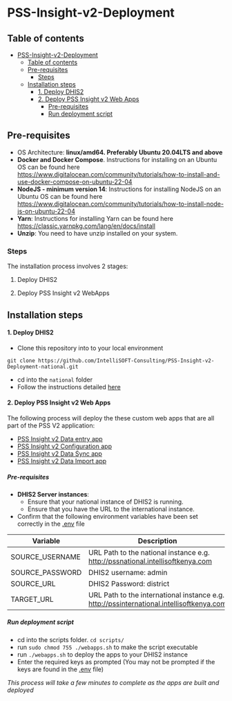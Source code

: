 # PSS-Insight-v2-Deployment

## Table of contents
<!-- TOC -->
* [PSS-Insight-v2-Deployment](#pss-insight-v2-deployment)
  * [Table of contents](#table-of-contents)
  * [Pre-requisites](#pre-requisites)
    * [Steps](#steps)
  * [Installation steps](#installation-steps)
    * [1. Deploy DHIS2](#1-deploy-dhis2)
    * [2. Deploy PSS Insight v2 Web Apps](#2-deploy-pss-insight-v2-web-apps)
      * [Pre-requisites](#pre-requisites-1)
      * [Run deployment script](#run-deployment-script)
<!-- TOC -->
## Pre-requisites

- OS Architecture: **linux/amd64. Preferably Ubuntu 20.04LTS and above**  
- **Docker and Docker Compose**. Instructions for installing on an Ubuntu OS can be found here https://www.digitalocean.com/community/tutorials/how-to-install-and-use-docker-compose-on-ubuntu-22-04
- **NodeJS - minimum version 14**: Instructions for installing NodeJS on an Ubuntu OS can be found here https://www.digitalocean.com/community/tutorials/how-to-install-node-js-on-ubuntu-22-04
- **Yarn**: Instructions for installing Yarn can be found here https://classic.yarnpkg.com/lang/en/docs/install
- **Unzip**: You need to have unzip installed on your system.

### Steps
The installation process involves 2 stages:

1. Deploy DHIS2

2. Deploy PSS Insight v2 WebApps
## Installation steps
#### 1. Deploy DHIS2

 - Clone this repository into to your local environment 

```git clone https://github.com/IntelliSOFT-Consulting/PSS-Insight-v2-Deployment-national.git```
 - cd into the `national` folder
 - Follow the instructions detailed [here](./national/README.md)

#### 2. Deploy PSS Insight v2 Web Apps

The following process will deploy the these custom web apps that are all part of the PSS V2 application:
- [PSS Insight v2 Data entry app](https://github.com/IntelliSOFT-Consulting/PSS-Insight-v2-Dataentry-Dhis2App)
- [PSS Insight v2 Configuration app](https://github.com/IntelliSOFT-Consulting/PSS-Insight-v2-National-Dhis2App)
- [PSS Insight v2 Data Sync app](https://github.com/IntelliSOFT-Consulting/PSS-Insight-v2-Indicator-Sync-Dhis2App)
- [PSS Insight v2 Data Import app](https://github.com/IntelliSOFT-Consulting/PSS-Insight-v2-Data-Import)

##### Pre-requisites

- **DHIS2 Server instances**: 
  - Ensure that your national instance of DHIS2 is running. 
  - Ensure that you have the URL to the international instance.
- Confirm that the following environment variables have been set correctly in the [.env](./.env) file

| Variable        | Description                                                                              |
|-----------------|------------------------------------------------------------------------------------------|
| SOURCE_USERNAME | URL Path to the national instance e.g.  http://pssnational.intellisoftkenya.com          |
| SOURCE_PASSWORD | DHIS2 username: admin                                                                    |
| SOURCE_URL      | DHIS2 Password: district                                                                 |
| TARGET_URL      | URL Path to the international instance e.g. http://pssinternational.intellisoftkenya.com |

##### Run deployment script
- cd into the scripts folder. `cd scripts/`
- run `sudo chmod 755 ./webapps.sh` to make the script executable
- run `./webapps.sh` to deploy the apps to your DHIS2 instance
- Enter the required keys as prompted (You may not be prompted if the keys are found in the [.env](./.env) file)

*This process will take a few minutes to complete as the apps are built and deployed*

